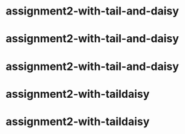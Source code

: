 # assignment2-with-tail-and-daisy
# assignment2-with-tail-and-daisy
# assignment2-with-tail-and-daisy
# assignment2-with-taildaisy
# assignment2-with-taildaisy
